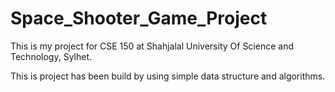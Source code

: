 # Space_Shooter_Game_Project
This is my project for CSE 150 at Shahjalal University Of Science and Technology, Sylhet.

This is project has been build by using simple data structure and algorithms.
